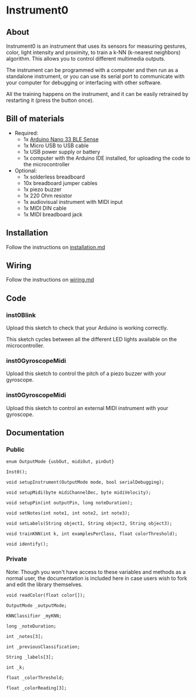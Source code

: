 # Instrument0

## About

Instrument0 is an instrument that uses its sensors for measuring gestures, color, light intensity and proximity, to train a k-NN (k-nearest neighbors) algorithm. This allows you to control different multimedia outputs.

The instrument can be programmed with a computer and then run as a standalone instrument, or you can use its serial port to communicate with your computer for debugging or interfacing with other software.

All the training happens on the instrument, and it can be easily retrained by restarting it (press the button once).

## Bill of materials

* Required:
  * 1x [Arduino Nano 33 BLE Sense](https://store.arduino.cc/usa/nano-33-ble-sense)
  * 1x Micro USB to USB cable
  * 1x USB power supply or battery
  * 1x computer with the Arduino IDE installed, for uploading the code to the microcontroller
* Optional:
  * 1x solderless breadboard
  * 10x breadboard jumper cables
  * 1x piezo buzzer
  * 1x 220 Ohm resistor
  * 1x audiovisual instrument with MIDI input
  * 1x MIDI DIN cable
  * 1x MIDI breadboard jack

## Installation

Follow the instructions on [installation.md](installation.md)

## Wiring

Follow the instructions on [wiring.md](wiring.md)

## Code

### inst0Blink

Upload this sketch to check that your Arduino is working correctly.

This sketch cycles between all the different LED lights available on the microcontroller.

### inst0GyroscopeMidi

Upload this sketch to control the pitch of a piezo buzzer with your gyroscope.

### inst0GyroscopeMidi

Upload this sketch to control an external MIDI instrument with your gyroscope.

## Documentation

### Public

`enum OutputMode {usbOut, midiOut, pinOut}`

`Inst0();`

`void setupInstrument(OutputMode mode, bool serialDebugging);`

`void setupMidi(byte midiChannelDec, byte midiVelocity);`

`void setupPin(int outputPin, long noteDuration);`

`void setNotes(int note1, int note2, int note3);`

`void setLabels(String object1, String object2, String object3);`

`void trainKNN(int k, int examplesPerClass, float colorThreshold);`

`void identify();`

### Private

Note: Though you won't have access to these variables and methods as a normal user, the documentation is included here in case users wish to fork and edit the library themselves.

`void readColor(float color[]);`

`OutputMode _outputMode;`

`KNNClassifier _myKNN;`

`long _noteDuration;`

`int _notes[3];`

`int _previousClassification;`

`String _labels[3];`

`int _k;`

`float _colorThreshold;`

`float _colorReading[3];`
